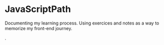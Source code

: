# JavaScriptPath
Documenting my learning process.
Using exercices and notes as a way to memorize my front-end journey.


.
